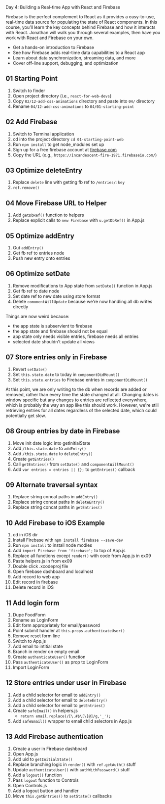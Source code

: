 Day 4: Building a Real-time App with React and Firebase

Firebase is the perfect complement to React as it provides a easy-to-use, real-time data source for populating the state of React components. In this course, you’ll learn the key concepts behind Firebase and how it interacts with React. Jonathan will walk you through several examples, then have you work with React and Firebase on your own.

* Get a hands-on introduction to Firebase
* See how Firebase adds real-time data capabilities to a React app
* Learn about data synchronization, streaming data, and more
* Cover off-line support, debugging, and optimization

## 01 Starting Point

1. Switch to finder
2. Open project directory (i.e., `react-for-web-devs`)
3. Copy `02/12-add-css-animations` directory and paste into `04/` directory
4. Rename `04/12-add-css-animations` to `04/01-starting-point`

## 02 Add Firebase

1. Switch to Terminal application
2. cd into the project directory `cd 01-starting-point-web`
3. Run `npm install` to get node_modules set up
4. Sign up for a free firebase account at [firebase.com](https://www.firebase.com/login/)
5. Copy the URL (e.g., `https://incandescent-fire-1971.firebaseio.com/`)

## 03 Optimize deleteEntry

1. Replace `delete` line with getting fb ref to `/entries/:key`
2. `ref.remove()`

## 04 Move Firebase URL to Helper

1. Add `getDbRef()` function to helpers
2. Replace explicit calls to `new Firebase` with `u.getDbRef()` in App.js

## 05 Optimize addEntry

1. Gut `addEntry()`
2. Get fb ref to entries node
3. Push new entry onto entries

## 06 Optimize setDate

1. Remove modifications to App state from `setDate()` function in App.js
2. Get fb ref to date node
3. Set date ref to new date using store format
4. Delete `comonentWillUpdate` because we're now handling all db writes directly

Things are now weird because:

* the app state is subservient to firebase
* the app state and firebase should not be equal
* app state only needs visible entries, firebase needs all entries
* selected date shouldn't update all views

## 07 Store entries only in Firebase

1. Revert `setDate()`
2. Set `this.state.date` to today in `componentDidMount()`
3. Set `this.state.entries` to Firebase entries in `componentDidMount()`

At this point, we are only writing to the db when records are added or removed, rather than every time the state changed at all. Changing dates is window specific but any changes to entries are reflected everywhere, which is probably the way an app like this should work. However, we're still retrieving entries for all dates regardless of the selected date, which could potentially get slow.

## 08 Group entries by date in Firebase

1. Move init date logic into getInitialState
2. Add `/this.state.date` to `addEntry()`
3. Add `/this.state.date` to `deleteEntry()`
4. Create `getEntries()`
5. Call `getEntries()` from `setDate()` and `componentWillMount()`
6. Add `var entries = entries || {};` to `getEntries()` callback

## 09 Alternate traversal syntax

1. Replace string concat paths in `addEntry()`
2. Replace string concat paths in `deleteEntry()`
3. Replace string concat paths in `getEntries()`

## 10 Add Firebase to iOS Example

1. cd in iOS dir
2. Install Firebase with `npm install firebase --save-dev`
3. Run `npm install` to install node modles
4. Add `import Firebase from 'firebase';` to top of App.js
5. Replace all functions except `render()` with code from App.js in ex09
6. Paste helpers.js in from ex09
7. Double click .xcodeproj file
8. Open firebase dashboard and localhost
9. Add record to web app
10. Edit record in firebase
11. Delete record in iOS

## 11 Add login form

1. Dupe FoodForm
2. Rename as LoginForm
3. Edit form appropriately for email/password
4. Point submit handler at `this.props.authenticateUser()`
5. Remove reset form line
6. Switch to App.js
7. Add email to intitial state
8. Branch in render on empty email
9. Create `authenticateUser()` function
10. Pass `authenticateUser()` as prop to LoginForm
11. Import LoginForm

## 12 Store entries under user in Firebase

1. Add a child selector for email to `addEntry()`
2. Add a child selector for email to `deleteEntry()`
3. Add a child selector for email to `getEntries()`
4. Create `safeEmail()` in helpers.js
    * `return email.replace(/[\.#$\[\]@]/g,'_');`
5. Add `safeEmail()` wrapper to email child selectors in App.js

## 13 Add Firebase authentication

1. Create a user in Firebase dashboard
1. Open App.js
1. Add uid to `getInitialState()`
1. Replace branching logic in `render()` with `ref.getAuth()` stuff
1. Update `authenticateUser()` with `authWithPassword()` stuff
1. Add a `logout()` function
1. Pass `logout` function to Controls
1. Open Controls.js
1. Add a logout button and handler
1. Move `this.getEntries()` to `setState()` callbacks






